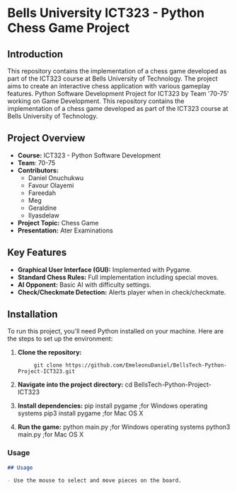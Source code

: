 # Bells University ICT323 - Python Chess Game Project

## Introduction
This repository contains the implementation of a chess game developed as part of the ICT323 course at Bells University of Technology. The project aims to create an interactive chess application with various gameplay features.
Python Software Development Project for ICT323 by Team '70-75' working on Game Development.
This repository contains the implementation of a chess game developed as part of the ICT323 course at Bells University of Technology.

## Project Overview

- **Course:** ICT323 - Python Software Development
- **Team**: 70-75
- **Contributors:** 
  - Daniel Onuchukwu
  - Favour Olayemi
  - Fareedah
  - Meg
  - Geraldine
  - Ilyasdelaw
- **Project Topic:** Chess Game
- **Presentation:** Ater Examinations

## Key Features

- **Graphical User Interface (GUI):** Implemented with Pygame.
- **Standard Chess Rules:** Full implementation including special moves.
- **AI Opponent:** Basic AI with difficulty settings.
- **Check/Checkmate Detection:** Alerts player when in check/checkmate.

## Installation

To run this project, you'll need Python installed on your machine. Here are the steps to set up the environment:

1. **Clone the repository:**
   ```Terminal
        git clone https://github.com/EmeleonuDaniel/BellsTech-Python-Project-ICT323.git

2. **Navigate into the project directory:**
        cd BellsTech-Python-Project-ICT323

3. **Install dependencies:**
        pip install pygame  ;for Windows operating systems
        pip3 install pygame ;for Mac OS X

4. **Run the game:**
        python main.py  ;for Windows operating systems
        python3 main.py  ;for Mac OS X


### **Usage**

```markdown
## Usage

- Use the mouse to select and move pieces on the board.